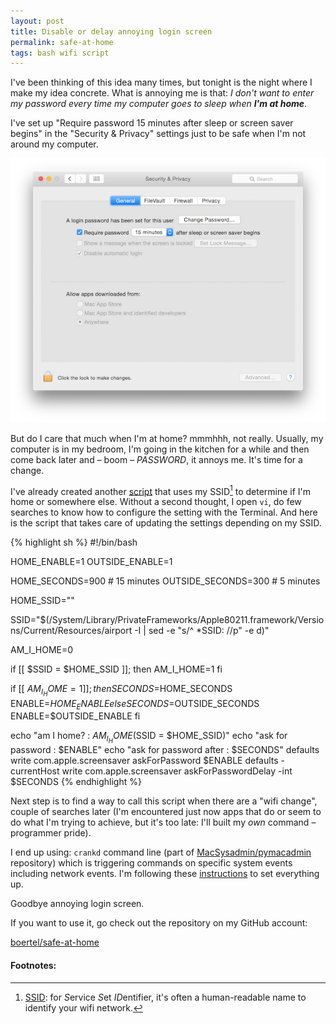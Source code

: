 ```yaml
---
layout: post
title: Disable or delay annoying login screen
permalink: safe-at-home
tags: bash wifi script
---
```


I've been thinking of this idea many times, but tonight is the night where I make my idea concrete. What is annoying me is that: *I don't want to enter my password every time my computer goes to sleep when **I'm at home***.

I've set up  "Require password 15 minutes after sleep or screen saver begins" in the "Security & Privacy" settings just to be safe when I'm not around my computer.

![System Preferences](/media/safe-at-home/system-preferences.png)

But do I care that much when I'm at home? mmmhhh, not really. Usually, my computer is in my bedroom, I'm going in the kitchen for a while and then come back later and – boom – *PASSWORD*, it annoys me. It's time for a change.

I've already created another [script](/crontrain) that uses my SSID[^1] to determine if I'm home or somewhere else. Without a second thought, I open `vi`, do few searches to know how to configure the setting with the Terminal. And here is the script that takes care of updating the settings depending on my SSID.

{% highlight sh %}
#!/bin/bash

HOME_ENABLE=1
OUTSIDE_ENABLE=1

HOME_SECONDS=900        # 15 minutes
OUTSIDE_SECONDS=300     # 5 minutes

HOME_SSID="<YOUR SSID>"


SSID="$(/System/Library/PrivateFrameworks/Apple80211.framework/Versions/Current/Resources/airport -I | sed -e "s/^  *SSID: //p" -e d)"

AM_I_HOME=0

if [[ $SSID = $HOME_SSID ]]; then
    AM_I_HOME=1
fi

if [[ $AM_I_HOME = 1 ]]; then
    SECONDS=$HOME_SECONDS
    ENABLE=$HOME_ENABLE
else
    SECONDS=$OUTSIDE_SECONDS
    ENABLE=$OUTSIDE_ENABLE
fi


echo "am I home?             : $AM_I_HOME ($SSID = $HOME_SSID)"
echo "ask for password       : $ENABLE"
echo "ask for password after : $SECONDS"
defaults write com.apple.screensaver askForPassword $ENABLE
defaults -currentHost write com.apple.screensaver askForPasswordDelay -int $SECONDS
{% endhighlight %}

Next step is to find a way to call this script when there are a "wifi change", couple of searches later (I'm encountered just now apps that do or seem to do what I'm trying to achieve, but it's too late: I'll built my *own* command – programmer pride).

I end up using: `crankd` command line (part of [MacSysadmin/pymacadmin](https://github.com/MacSysadmin/pymacadmin) repository) which is triggering commands on specific system events including network events. I'm following these [instructions](http://nokyotsu.com/qscripts/2011/03/run-script-in-os-x-on-network.html) to set everything up.

Goodbye annoying login screen.

If you want to use it, go check out the repository on my GitHub account:

<div class="cta">
    <a href="https://github.com/boertel/safe-at-home" target="_blank"><span class="octicon octicon-mark-github"></span>boertel/safe-at-home</a>
</div>


#### Footnotes:

[^1]: [SSID](http://en.wikipedia.org/wiki/SSID): for *S*ervice *S*et *ID*entifier, it's often a human-readable name to identify your wifi network.
